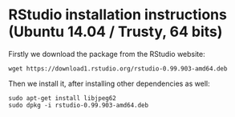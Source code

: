 # RStudio installation instructions (Ubuntu 14.04 / Trusty, 64 bits)

Firstly we download the package from the RStudio website:
```
wget https://download1.rstudio.org/rstudio-0.99.903-amd64.deb
```

Then we install it, after installing other dependencies as well:
```
sudo apt-get install libjpeg62
sudo dpkg -i rstudio-0.99.903-amd64.deb
```
